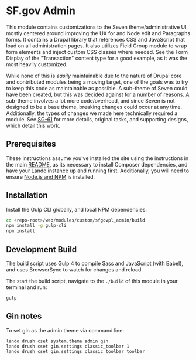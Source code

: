# SF.gov Admin

This module contains customizations to the Seven theme/administrative UI, mostly centered around improving the UX for and Node edit and Paragraphs forms. It contains a Drupal library that references CSS and JavaScript that load on all administration pages. It also utilizes Field Group module to wrap form elements and inject custom CSS classes where needed. See the Form Display of the "Transaction" content type for a good example, as it was the most heavily customized.

While none of this is _easily_ maintainable due to the nature of Drupal core and contributed modules being a moving target, one of the goals was to try to keep this code as maintainable as possible. A sub-theme of Seven could have been created, but this was decided against for a number of reasons. A sub-theme involves a lot more code/overhead, and since Seven is not designed to be a base theme, breaking changes could occur at any time. Additionally, the types of changes we made here technically required a module. See [SG-61](https://sfgovdt.jira.com/browse/SG-61) for more details, original tasks, and supporting designs, which detail this work.

## Prerequisites

These instructions assume you've installed the site using the instructions in the main [README](../../../../README.md), as its necessary to install Composer dependencies, and have your Lando instance up and running first. Additionally, you will need to ensure [Node.js and NPM](https://docs.npmjs.com/downloading-and-installing-node-js-and-npm) is installed.

## Installation

Install the Gulp CLI globally, and local NPM dependencies:

```bash
cd <repo-root>/web/modules/custom/sfgovpl_admin/build
npm install -g gulp-cli
npm install
```

## Development Build

The build script uses Gulp 4 to compile Sass and JavaScript (with Babel), and uses BrowserSync to watch for changes and reload.

The start the build script, navigate to the `./build` of this module in your terminal and run:

```bash
gulp
```

## Gin notes

To set gin as the admin theme via command line:
```
lando drush cset system.theme admin gin
lando drush cset gin.settings classic_toolbar 1
lando drush cset gin.settings classic_toolbar toolbar
```
